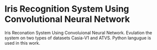 # Iris Recognition System Using Convolutional Neural Network
Iris Reconation System Using Convoluional Neural Network. Evulation the system on two types of datasets Casia-V1 and ATVS.
Python langugue is used in this work.
